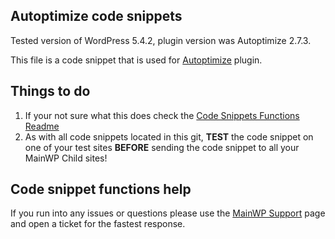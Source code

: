 ## Autoptimize code snippets

Tested version of WordPress 5.4.2, plugin version was Autoptimize 2.7.3.

This file is a code snippet that is used for [Autoptimize](https://wordpress.org/plugins/autoptimize/) plugin. 

## Things to do

1. If your not sure what this does check the [Code Snippets Functions Readme](https://github.com/mainwp/Code-Snippets-Functions/blob/master/README.md)
2. As with all code snippets located in this git, **TEST** the code snippet on one of your test sites **BEFORE** sending the code snippet to all your MainWP Child sites!

## Code snippet functions help

If you run into any issues or questions please use the [MainWP Support](https://mainwp.com/support/) page and open a ticket for the fastest response.
